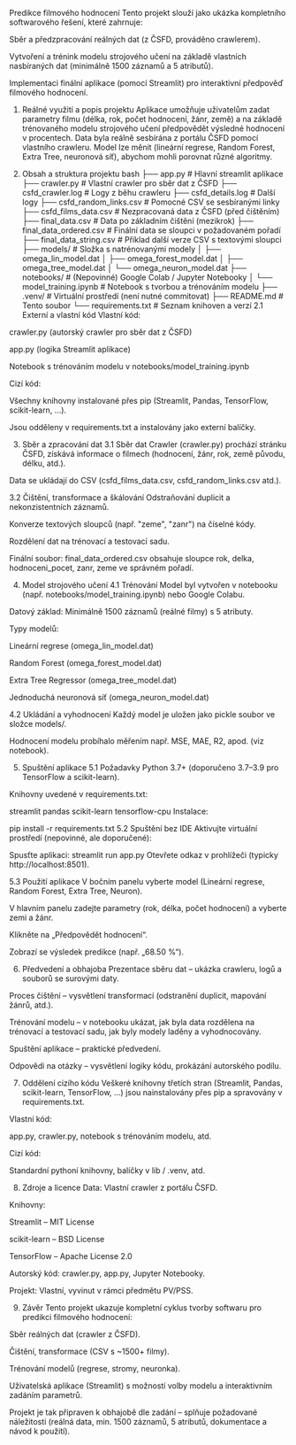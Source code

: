 Predikce filmového hodnocení 
Tento projekt slouží jako ukázka kompletního softwarového řešení, které zahrnuje:

Sběr a předzpracování reálných dat (z ČSFD, prováděno crawlerem).

Vytvoření a trénink modelu strojového učení na základě vlastních nasbíraných dat (minimálně 1500 záznamů a 5 atributů).

Implementaci finální aplikace (pomocí Streamlit) pro interaktivní předpověď filmového hodnocení.

1. Reálné využití a popis projektu
Aplikace umožňuje uživatelům zadat parametry filmu (délka, rok, počet hodnocení, žánr, země) a na základě trénovaného modelu strojového učení předpovědět výsledné hodnocení v procentech. Data byla reálně sesbírána z portálu ČSFD pomocí vlastního crawleru. Model lze měnit (lineární regrese, Random Forest, Extra Tree, neuronová síť), abychom mohli porovnat různé algoritmy.

2. Obsah a struktura projektu
bash
├── app.py                   # Hlavní streamlit aplikace
├── crawler.py               # Vlastní crawler pro sběr dat z ČSFD
├── csfd_crawler.log         # Logy z běhu crawleru
├── csfd_details.log         # Další logy
├── csfd_random_links.csv    # Pomocné CSV se sesbíranými linky
├── csfd_films_data.csv      # Nezpracovaná data z ČSFD (před čištěním)
├── final_data.csv           # Data po základním čištění (mezikrok)
├── final_data_ordered.csv   # Finální data se sloupci v požadovaném pořadí
├── final_data_string.csv    # Příklad další verze CSV s textovými sloupci
├── models/                  # Složka s natrénovanými modely
│   ├── omega_lin_model.dat
│   ├── omega_forest_model.dat
│   ├── omega_tree_model.dat
│   └── omega_neuron_model.dat
├── notebooks/               # (Nepovinné) Google Colab / Jupyter Notebooky
│   └── model_training.ipynb # Notebook s tvorbou a trénováním modelu
├── .venv/                   # Virtuální prostředí (není nutné commitovat)
├── README.md                # Tento soubor
└── requirements.txt         # Seznam knihoven a verzí
2.1 Externí a vlastní kód
Vlastní kód:

crawler.py (autorský crawler pro sběr dat z ČSFD)

app.py (logika Streamlit aplikace)

Notebook s trénováním modelu v notebooks/model_training.ipynb

Cizí kód:

Všechny knihovny instalované přes pip (Streamlit, Pandas, TensorFlow, scikit-learn, …).

Jsou odděleny v requirements.txt a instalovány jako externí balíčky.

3. Sběr a zpracování dat
3.1 Sběr dat
Crawler (crawler.py) prochází stránku ČSFD, získává informace o filmech (hodnocení, žánr, rok, země původu, délku, atd.).

Data se ukládají do CSV (csfd_films_data.csv, csfd_random_links.csv atd.).

3.2 Čištění, transformace a škálování
Odstraňování duplicit a nekonzistentních záznamů.

Konverze textových sloupců (např. "zeme", "zanr") na číselné kódy.

Rozdělení dat na trénovací a testovací sadu.

Finální soubor: final_data_ordered.csv obsahuje sloupce rok, delka, hodnoceni_pocet, zanr, zeme ve správném pořadí.

4. Model strojového učení
4.1 Trénování
Model byl vytvořen v notebooku (např. notebooks/model_training.ipynb) nebo Google Colabu.

Datový základ: Minimálně 1500 záznamů (reálné filmy) s 5 atributy.

Typy modelů:

Lineární regrese (omega_lin_model.dat)

Random Forest (omega_forest_model.dat)

Extra Tree Regressor (omega_tree_model.dat)

Jednoduchá neuronová síť (omega_neuron_model.dat)

4.2 Ukládání a vyhodnocení
Každý model je uložen jako pickle soubor ve složce models/.

Hodnocení modelu probíhalo měřením např. MSE, MAE, R2, apod. (viz notebook).

5. Spuštění aplikace
5.1 Požadavky
Python 3.7+ (doporučeno 3.7–3.9 pro TensorFlow a scikit-learn).

Knihovny uvedené v requirements.txt:

streamlit
pandas
scikit-learn
tensorflow-cpu
Instalace:

pip install -r requirements.txt
5.2 Spuštění bez IDE
Aktivujte virtuální prostředí (nepovinné, ale doporučené):

Spusťte aplikaci:
streamlit run app.py
Otevřete odkaz v prohlížeči (typicky http://localhost:8501).

5.3 Použití aplikace
V bočním panelu vyberte model (Lineární regrese, Random Forest, Extra Tree, Neuron).

V hlavním panelu zadejte parametry (rok, délka, počet hodnocení) a vyberte zemi a žánr.

Klikněte na „Předpovědět hodnocení“.

Zobrazí se výsledek predikce (např. „68.50 %“).

6. Předvedení a obhajoba
Prezentace sběru dat – ukázka crawleru, logů a souborů se surovými daty.

Proces čištění – vysvětlení transformací (odstranění duplicit, mapování žánrů, atd.).

Trénování modelu – v notebooku ukázat, jak byla data rozdělena na trénovací a testovací sadu, jak byly modely laděny a vyhodnocovány.

Spuštění aplikace – praktické předvedení.

Odpovědi na otázky – vysvětlení logiky kódu, prokázání autorského podílu.

7. Oddělení cizího kódu
Veškeré knihovny třetích stran (Streamlit, Pandas, scikit-learn, TensorFlow, …) jsou nainstalovány přes pip a spravovány v requirements.txt.

Vlastní kód:

app.py, crawler.py, notebook s trénováním modelu, atd.

Cizí kód:

Standardní pythoní knihovny, balíčky v lib / .venv, atd.

8. Zdroje a licence
Data: Vlastní crawler z portálu ČSFD.

Knihovny:

Streamlit – MIT License

scikit-learn – BSD License

TensorFlow – Apache License 2.0

Autorský kód: crawler.py, app.py, Jupyter Notebooky.

Projekt: Vlastní, vyvinut v rámci předmětu PV/PSS.

9. Závěr
Tento projekt ukazuje kompletní cyklus tvorby softwaru pro predikci filmového hodnocení:

Sběr reálných dat (crawler z ČSFD).

Čištění, transformace (CSV s ~1500+ filmy).

Trénování modelů (regrese, stromy, neuronka).

Uživatelská aplikace (Streamlit) s možností volby modelu a interaktivním zadáním parametrů.

Projekt je tak připraven k obhajobě dle zadání – splňuje požadované náležitosti (reálná data, min. 1500 záznamů, 5 atributů, dokumentace a návod k použití).

